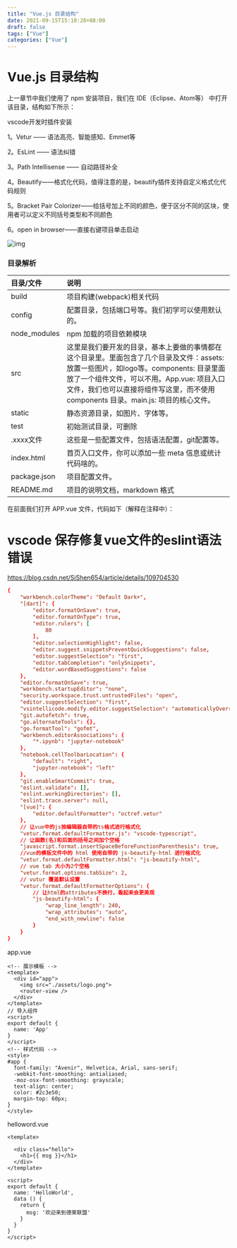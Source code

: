 ```yaml
---
title: "Vue.js 目录结构"
date: 2021-09-15T15:10:28+08:00
draft: false
tags: ["Vue"]
categories: ["Vue"]
---
```


# Vue.js 目录结构

上一章节中我们使用了 npm 安装项目，我们在 IDE（Eclipse、Atom等） 中打开该目录，结构如下所示：

vscode开发时插件安装

1。Vetur —— 语法高亮、智能感知、Emmet等

2。EsLint —— 语法纠错

3。Path Intellisense —— 自动路径补全

4。Beautify——格式化代码，值得注意的是，beautify插件支持自定义格式化代码规则

5。Bracket Pair Colorizer——给括号加上不同的颜色，便于区分不同的区块，使用者可以定义不同括号类型和不同颜色

6。open in browser——直接右键项目单击启动



![img](https://luckly007.oss-cn-beijing.aliyuncs.com/image/B6E593E3-F284-4C58-A610-94C6ACDAD485.jpg)

### 目录解析

| 目录/文件    | 说明                                                         |
| :----------- | :----------------------------------------------------------- |
| build        | 项目构建(webpack)相关代码                                    |
| config       | 配置目录，包括端口号等。我们初学可以使用默认的。             |
| node_modules | npm 加载的项目依赖模块                                       |
| src          | 这里是我们要开发的目录，基本上要做的事情都在这个目录里。里面包含了几个目录及文件：assets: 放置一些图片，如logo等。components: 目录里面放了一个组件文件，可以不用。App.vue: 项目入口文件，我们也可以直接将组件写这里，而不使用 components 目录。main.js: 项目的核心文件。 |
| static       | 静态资源目录，如图片、字体等。                               |
| test         | 初始测试目录，可删除                                         |
| .xxxx文件    | 这些是一些配置文件，包括语法配置，git配置等。                |
| index.html   | 首页入口文件，你可以添加一些 meta 信息或统计代码啥的。       |
| package.json | 项目配置文件。                                               |
| README.md    | 项目的说明文档，markdown 格式                                |

在前面我们打开 APP.vue 文件，代码如下（解释在注释中）：

# vscode 保存修复vue文件的eslint语法错误

https://blog.csdn.net/SiShen654/article/details/109704530

```toml
{
    "workbench.colorTheme": "Default Dark+",
    "[dart]": {
        "editor.formatOnSave": true,
        "editor.formatOnType": true,
        "editor.rulers": [
            80
        ],
        "editor.selectionHighlight": false,
        "editor.suggest.snippetsPreventQuickSuggestions": false,
        "editor.suggestSelection": "first",
        "editor.tabCompletion": "onlySnippets",
        "editor.wordBasedSuggestions": false
    },
    "editor.formatOnSave": true,
    "workbench.startupEditor": "none",
    "security.workspace.trust.untrustedFiles": "open",
    "editor.suggestSelection": "first",
    "vsintellicode.modify.editor.suggestSelection": "automaticallyOverrodeDefaultValue",
    "git.autofetch": true,
    "go.alternateTools": {},
    "go.formatTool": "gofmt",
    "workbench.editorAssociations": {
        "*.ipynb": "jupyter-notebook"
    },
    "notebook.cellToolbarLocation": {
        "default": "right",
        "jupyter-notebook": "left"
    },
    "git.enableSmartCommit": true,
    "eslint.validate": [],
    "eslint.workingDirectories": [],
    "eslint.trace.server": null,
    "[vue]": {
        "editor.defaultFormatter": "octref.vetur"
    },
    // 让vue中的js按编辑器自带的ts格式进行格式化 
    "vetur.format.defaultFormatter.js": "vscode-typescript",
    // 让函数(名)和后面的括号之间加个空格
    "javascript.format.insertSpaceBeforeFunctionParenthesis": true,
    //vue的模板文件中的 html 使用自带的 js-beautify-html 进行格式化
    "vetur.format.defaultFormatter.html": "js-beautify-html",
    // vue tab 大小为2个空格
    "vetur.format.options.tabSize": 2,
    // vutur 覆盖默认设置
    "vetur.format.defaultFormatterOptions": {
        // 让html的attributes不换行，看起来会更美观
        "js-beautify-html": {
            "wrap_line_length": 240,
            "wrap_attributes": "auto",
            "end_with_newline": false
        }
    }
}
```

app.vue

```vue
<!-- 展示模板 -->
<template>
  <div id="app">
    <img src="./assets/logo.png">
    <router-view />
  </div>
</template>
// 导入组件
<script>
export default {
  name: 'App'
}
</script>
<!-- 样式代码 -->
<style>
#app {
  font-family: "Avenir", Helvetica, Arial, sans-serif;
  -webkit-font-smoothing: antialiased;
  -moz-osx-font-smoothing: grayscale;
  text-align: center;
  color: #2c3e50;
  margin-top: 60px;
}
</style>

```

helloword.vue

```vue
<template>

  <div class="hello">
    <h1>{{ msg }}</h1>
  </div>
</template>

<script>
export default {
  name: 'HelloWorld',
  data () {
    return {
      msg: '欢迎来到德莱联盟'
    }
  }
}
</script>

```

